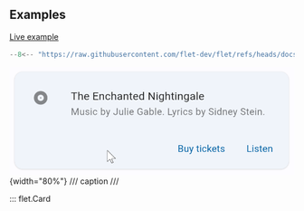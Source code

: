 ## Examples

[Live example](https://flet-controls-gallery.fly.dev/layout/card)

```python
--8<-- "https://raw.githubusercontent.com/flet-dev/flet/refs/heads/docs/sdk/python/examples/controls/card/music-info.py"
```

![music-info](https://raw.githubusercontent.com/flet-dev/flet/docs/sdk/python/examples/controls/card/media/music-info.gif){width="80%"}
/// caption
///

::: flet.Card
